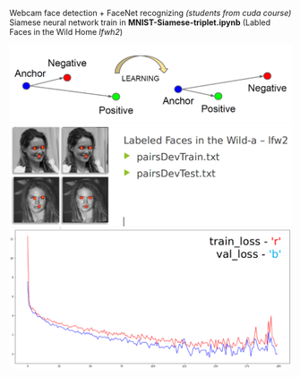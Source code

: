 Webcam face detection + FaceNet recognizing *(students from cuda course)* 
Siamese neural network train in **MNIST-Siamese-triplet.ipynb** (Labled Faces in the Wild Home *lfwh2*) 

![](siamese.png)
![](trainDataset.png)
![](train_valid_loss.png)
